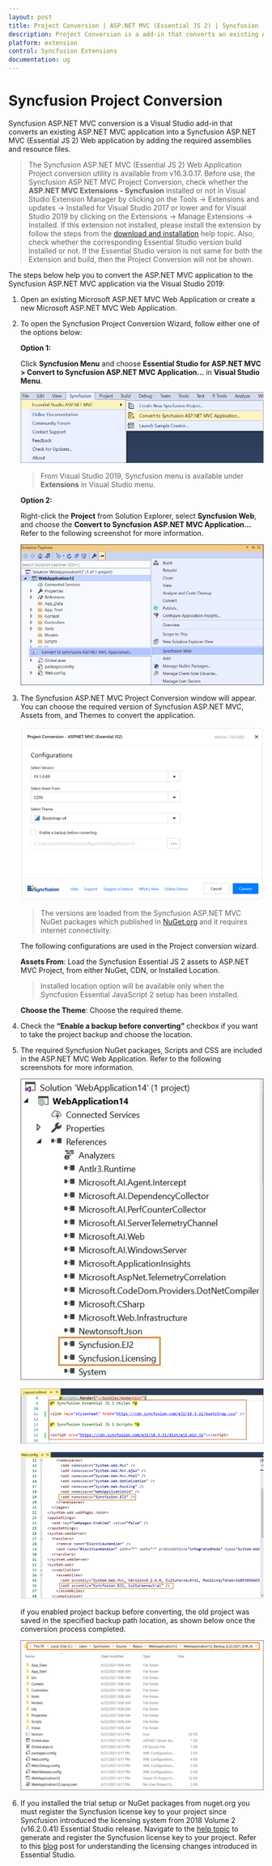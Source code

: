 ```yaml
---
layout: post
title: Project Conversion | ASP.NET MVC (Essential JS 2) | Syncfusion
description: Project Conversion is a add-in that converts an existing ASP.NET MVC project into a Syncfusion ASP.NET MVC project by adding required Essential JS 2 components
platform: extension
control: Syncfusion Extensions
documentation: ug
---
```


# Syncfusion Project Conversion

Syncfusion ASP.NET MVC conversion is a Visual Studio add-in that converts an existing ASP.NET MVC application into a Syncfusion ASP.NET MVC (Essential JS 2) Web application by adding the required assemblies and resource files.

> The Syncfusion ASP.NET MVC (Essential JS 2) Web Application Project conversion utility is available from v16.3.0.17. Before use, the Syncfusion ASP.NET MVC Project Conversion, check whether the **ASP.NET MVC Extensions - Syncfusion** installed or not in Visual Studio Extension Manager by clicking on the Tools -> Extensions and updates -> Installed for Visual Studio 2017 or lower and for Visual Studio 2019 by clicking on the Extensions -> Manage Extensions -> Installed. If this extension not installed, please install the extension by follow the steps from the [download and installation](https://ej2.syncfusion.com/aspnetmvc/documentation/visual-studio-integration/VS2019-Extensions/download-and-installation/) help topic. Also, check whether the corresponding Essential Studio version build installed or not. If the Essential Studio version is not same for both the Extension and build, then the Project Conversion will not be shown.

The steps below help you to convert the ASP.NET MVC application to the Syncfusion ASP.NET MVC application via the Visual Studio 2019:

1. Open an existing Microsoft ASP.NET MVC Web Application or create a new Microsoft ASP.NET MVC Web Application.

2. To open the Syncfusion Project Conversion Wizard, follow either one of the options below:

    **Option 1:**

    Click **Syncfusion Menu** and choose **Essential Studio for ASP.NET MVC > Convert to Syncfusion ASP.NET MVC Application…** in **Visual Studio Menu**.

    ![convert-to-syncfusion](images/convert-project.png)

    > From Visual Studio 2019, Syncfusion menu is available under **Extensions** in Visual Studio menu.

    **Option 2:**

    Right-click the **Project** from Solution Explorer, select **Syncfusion Web**, and choose the **Convert to Syncfusion ASP.NET MVC Application…** Refer to the following screenshot for more information.

    ![syncfusion-aspnet mvc](images/convert-syncfusion-aspmvc-application.png)

3. The Syncfusion ASP.NET MVC Project Conversion window will appear. You can choose the required version of Syncfusion ASP.NET MVC, Assets from, and Themes to convert the application.

    ![project conversion wizard](images/project-conversion-wizard.png)

    > The versions are loaded from the Syncfusion ASP.NET MVC NuGet packages which published in [NuGet.org](https://www.nuget.org/packages?q=Tags%3A%22aspnetmvc%22syncfusion) and it requires internet connectivity.

    The following configurations are used in the Project conversion wizard.

    **Assets From**: Load the Syncfusion Essential JS 2 assets to ASP.NET MVC Project, from either NuGet, CDN, or Installed Location.

    > Installed location option will be available only when the Syncfusion Essential JavaScript 2 setup has been installed.

    **Choose the Theme**: Choose the required theme.

4. Check the **“Enable a backup before converting”** checkbox if you want to take the project backup and choose the location.

5. The required Syncfusion NuGet packages, Scripts and CSS are included in the ASP.NET MVC Web Application. Refer to the following screenshots for more information.

    ![syncfusion assemblies](images/syncfusion-reference.png)

    ![syncfusion layout](images/layout.png)

    ![web-config](images/web-config.png)

    if you enabled project backup before converting, the old project was saved in the specified backup path location, as shown below once the conversion process completed.

    ![BackupLocation](images/BackupLocation.png)

6. If you installed the trial setup or NuGet packages from nuget.org you must register the Syncfusion license key to your project since Syncfusion introduced the licensing system from 2018 Volume 2 (v16.2.0.41) Essential Studio release. Navigate to the [help topic](https://help.syncfusion.com/common/essential-studio/licensing/license-key#how-to-generate-syncfusion-license-key) to generate and register the Syncfusion license key to your project. Refer to this [blog](https://blog.syncfusion.com/post/Whats-New-in-2018-Volume-2-Licensing-Changes-in-the-1620x-Version-of-Essential-Studio.aspx?_ga=2.11237684.1233358434.1587355730-230058891.1567654773) post for understanding the licensing changes introduced in Essential Studio.